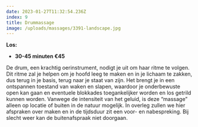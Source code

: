 ```yaml
---
date: 2023-01-27T11:32:54.236Z
index: 9
title: Drummassage
image: /uploads/massages/3391-landscape.jpg
---
```

**Los:**
- **30-45 minuten €45**

De drum, een krachtig oerinstrument, nodigt je uit om haar ritme te volgen. Dit ritme zal je helpen om je hoofd leeg te maken en in je lichaam te zakken, dus terug in je basis, terug naar je staat van zijn. Het brengt je in een ontspannen toestand van waken en slapen, waardoor je onderbewuste open kan gaan en eventuele blokkades toegankelijker worden en los getrild kunnen worden. Vanwege de intensiteit van het geluid, is deze “massage” alleen op locatie of buiten in de natuur mogelijk. In overleg zullen we hier afspraken over maken en in de tijdsduur zit een voor- en nabespreking. Bij slecht weer kan de buitenafspraak niet doorgaan.